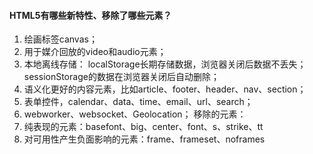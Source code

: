 #### HTML5有哪些新特性、移除了哪些元素？
1. 绘画标签canvas；
2. 用于媒介回放的video和audio元素；
3. 本地离线存储：
    localStorage长期存储数据，浏览器关闭后数据不丢失；
    sessionStorage的数据在浏览器关闭后自动删除；
4. 语义化更好的内容元素，比如article、footer、header、nav、section；
5. 表单控件，calendar、data、time、email、url、search；
6. webworker、websocket、Geolocation；
移除的元素：
1. 纯表现的元素：basefont、big、center、font、s、strike、tt
2. 对可用性产生负面影响的元素：frame、frameset、noframes
